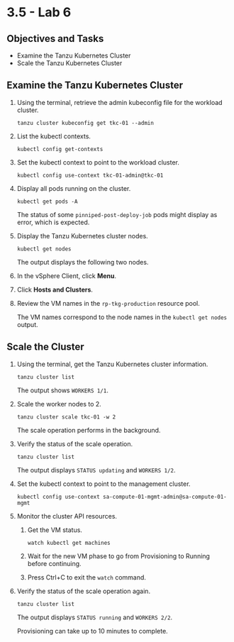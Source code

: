 # 3.5 - Lab 6

## Objectives and Tasks

- Examine the Tanzu Kubernetes Cluster
- Scale the Tanzu Kubernetes Cluster

## Examine the Tanzu Kubernetes Cluster

1. Using the terminal, retrieve the admin kubeconfig file for the workload cluster.

    `tanzu cluster kubeconfig get tkc-01 --admin`

2. List the kubectl contexts.

    `kubectl config get-contexts`

3. Set the kubectl context to point to the workload cluster.

    `kubectl config use-context tkc-01-admin@tkc-01`

4. Display all pods running on the cluster.

    `kubectl get pods -A`

    The status of some `pinniped-post-deploy-job` pods might display as error, which is expected.

5. Display the Tanzu Kubernetes cluster nodes.

    `kubectl get nodes`

    The output displays the following two nodes.

6. In the vSphere Client, click **Menu**.
7. Click **Hosts and Clusters**.
8. Review the VM names in the `rp-tkg-production` resource pool.

    The VM names correspond to the node names in the `kubectl get nodes` output.

## Scale the Cluster

1. Using the terminal, get the Tanzu Kubernetes cluster information.

    `tanzu cluster list`

    The output shows `WORKERS 1/1`.

2. Scale the worker nodes to 2.

    `tanzu cluster scale tkc-01 -w 2`

    The scale operation performs in the background.

3. Verify the status of the scale operation.

    `tanzu cluster list`

    The output displays `STATUS updating` and `WORKERS 1/2`.

4. Set the kubectl context to point to the management cluster.

    `kubectl config use-context sa-compute-01-mgmt-admin@sa-compute-01-mgmt`

5. Monitor the cluster API resources.
    1. Get the VM status.

        `watch kubectl get machines`

    2. Wait for the new VM phase to go from Provisioning to Running before continuing.
    3. Press Ctrl+C to exit the `watch` command.
6. Verify the status of the scale operation again.

    `tanzu cluster list`

    The output displays `STATUS running` and `WORKERS 2/2`.

    Provisioning can take up to 10 minutes to complete.
